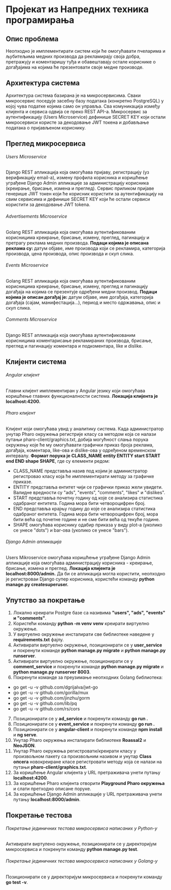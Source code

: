 # Пројекат из Напредних техника програмирања

## Опис проблема
Неопходно је имплементирати систем који ће омогућавати пчеларима и љубитељима медних производа да рекламирају своја добра, претражују и коментаришу туђа и обавештавају остале кориснике о догађајима на којима ће презентовати своје медне производе.

## Архитектура система
Архитектура система базирана је на микросервисима. Сваки микросервис поседује засебну базу података (конкретно PostgreSQL) у којој чува податке којима само он управља. Сва комуникација између клијента и сервиса одвија се преко REST API-а. Микросервис за аутентификацију (Users Microservice) дефинише SECRET KEY који остали микросервиси користе за декодовање JWT токена и добављање података о пријављеном кориснику.

## Преглед микросервиса

###### Users Microservice
Django REST апликација која омогућава пријаву, регистрацију (уз верификацију email-а), измену профила корисника и коришћење уграђене Django Admin апликације за администрацију корисника (креирање, брисање, измена и преглед). Сервис приликом пријаве генерише JWT токен који ће корисник користити за аутентификацију на свим сервисима и дефинише SECRET KEY који ће остали сервиси користити за декодовање JWT tokena.

###### Advertisements Microservice
Golang REST апликација која омогућава аутентификованим корисницима креирање, брисање, измену, преглед, пагинацију и претрагу реклама медних производа. <b>Подаци којима је описана реклама су: </b>датум објаве, име производа који се рекламира, категорија производа, цена производа, опис производа и скуп слика.

###### Events Microservice
Golang REST апликација која омогућава аутентификованим корисницима креирање, брисање, измену, преглед и пагинацију догађаја на којима се презентује одређени медни производ. <b>Подаци којима је описан догађај је: </b>датум објаве, име догађаја, категорија догађаја (сајам, манифестација...), период и место одржавања, опис и скуп слика.

###### Comments Microservice
Django REST апликација која омогућава аутентификованим корисницима коментарисање рекламираних производа, брисање, преглед и пагинацију коментара и подкоментара, like и dislike.

## Клијенти система

###### Angular клијент
Главни клијент имплементиран у Angular језику који омогућава коришћење главних функционалности система. <b>Локација клијента је localhost:4200.</b>

###### Pharo клијент
Клијент који омогућава увид у аналитику система. Када администратор унутар Pharo окружења регистријe класу са методом која се налази путањи pharo-client/graphics.txt, добија могућност слања порука окружењу које ће му омогућавати графички приказ броја реклама, догађаја, коментара, like-ова и dislike-ова у одређеном временском интервалу. <b>Формат порука је CLASS_NAME entity ENTITY start START end END shape SHAPE</b>, где су елементи редом:
- CLASS_NAME представља назив под којим је администратор регистровао класу која ће имплементирати методу за графичке приказе.
- ENTITY представља ентитет чији се графички приказ жели увидети. Валидне вредности су "ads", "events", "comments", "likes" и "dislikes".
- START представља почетну годину од које се анализира статистика одабраног ентитета. Година мора бити четвороцифрен број.
- END представља крајњу годину до које се анализира статистика одабраног ентитета. Година мора бити четвороцифрен број, мора бити већа од почетне године и не сме бити већа од текуће године.
- SHAPE омогућава кориснику одабир приказа у виду plot-а (уколико се унесе "dots") и bar-ова (уколико се унесе "bars").

###### Django Admin апликација
Users Mikroservice омогућава коришћење уграђене Django Admin апликације која омогућава администрацију корисника - креирање, брисање, измена и преглед. <b>Локација клијента је localhost:8000/admin.</b> Да би се апликација могла користити, неопходно је регистроваи Django супер корисника, користећи команду <b>python manage.py createsuperuser.</b>

## Упутство за покретање
1. Локално креирати Postgre базе са називима <b>"users", "ads", "events" и "comments"</b>.
2. Користећи команду <b>python -m venv venv</b> креирати виртуелно окружење.
3. У виртуелно окружење инсталирати све библиотеке наведене у <b>requirements.txt</b> фајлу.
4. Активирати виртуелно окружење, позиционирати се у <b>user_service</b> и покренути команде <b>python manage.py migrate</b> и <b>python manage.py runserver</b>.
5. Активирати виртуелно окружење, позиционирати се у <b>comment_service</b> и покренути команде <b>python manage.py migrate</b> и <b>python manage.py runserver 8003</b>.
6. Покренути команде за преузимање неопходних Golang библиотека:
  * go get -u -v github.com/dgrijalva/jwt-go
  * go get -u -v github.com/gorilla/mux
  * go get -u -v github.com/jinzhu/gorm
  * go get -u -v github.com/lib/pq
  * go get -u -v github.com/rs/cors
7. Позиционирати се у <b>ad_service</b> и покренути команду <b>go run .</b>
8. Позиционирати се у <b>event_service</b> и покренути команду <b>go run .</b>
9. Позиционирати се у <b>angular-client</b> и покренути команде <b>npm install</b> и <b>ng serve</b>.
10. Унутар Pharo окружења инсталирати библиотеке <b>Roassal2</b> и <b>NeoJSON</b>.
11. Унутар Pharo окружења регистровати/креирати класу у произвољном пакету са произвољним називом и унутар <b>Class опсега</b> новокреиране класе регистровати методу која се налази на путањи <b>pharo-client/graphics.txt</b>.
12. За коришћење Angular клијента у URL претраживача унети путању <b>localhost:4200</b>.
13. За коришћење Pharo клијента отворити <b>Playground Pharo окружења</b> и слати претходно описане поруке.
14. За коришћење Django Admin апликације у URL претраживача унети путању <b>localhost:8000/admin</b>.

## Покретање тестова

###### Покретање јединичних тестова микросервиса написаних у Python-у
Активирати виртулено окружење, позиционирати се у директоријум микросервиса и покренути команду <b>python manage.py test</b>.

###### Покретање јединичних тестова микросервиса написаних у Golang-у
Позиционирати се у директоријум микросервиса и покренути команду <b>go test -v</b>.
